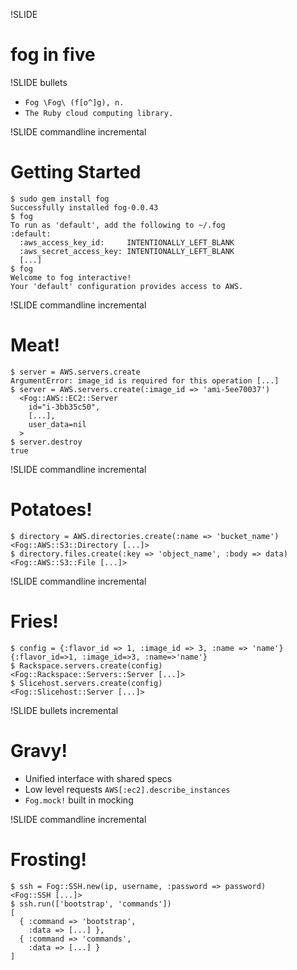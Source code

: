 !SLIDE
# fog in five #

!SLIDE bullets

* `Fog \Fog\ (f[o^]g), n.`
* `The Ruby cloud computing library.`

!SLIDE commandline incremental

# Getting Started #

    $ sudo gem install fog
    Successfully installed fog-0.0.43
    $ fog
    To run as 'default', add the following to ~/.fog
    :default:
      :aws_access_key_id:     INTENTIONALLY_LEFT_BLANK
      :aws_secret_access_key: INTENTIONALLY_LEFT_BLANK
      [...]
    $ fog
    Welcome to fog interactive!
    Your 'default' configuration provides access to AWS.

!SLIDE commandline incremental

# Meat! #

    $ server = AWS.servers.create
    ArgumentError: image_id is required for this operation [...]
    $ server = AWS.servers.create(:image_id => 'ami-5ee70037')
      <Fog::AWS::EC2::Server
        id="i-3bb35c50",
        [...],
        user_data=nil
      >
    $ server.destroy
    true

!SLIDE commandline incremental

# Potatoes! #
    $ directory = AWS.directories.create(:name => 'bucket_name')
    <Fog::AWS::S3::Directory [...]>
    $ directory.files.create(:key => 'object_name', :body => data)
    <Fog::AWS::S3::File [...]>

!SLIDE commandline incremental

# Fries! #

    $ config = {:flavor_id => 1, :image_id => 3, :name => 'name'}
    {:flavor_id=>1, :image_id=>3, :name=>'name'}
    $ Rackspace.servers.create(config)
    <Fog::Rackspace::Servers::Server [...]>
    $ Slicehost.servers.create(config)
    <Fog::Slicehost::Server [...]>

!SLIDE bullets incremental

# Gravy! #

* Unified interface with shared specs
* Low level requests
  `AWS[:ec2].describe_instances`
* `Fog.mock!` built in mocking

!SLIDE commandline incremental

# Frosting! #

    $ ssh = Fog::SSH.new(ip, username, :password => password)
    <Fog::SSH [...]>
    $ ssh.run(['bootstrap', 'commands'])
    [
      { :command => 'bootstrap',
        :data => [...] },
      { :command => 'commands',
        :data => [...] }
    ]
